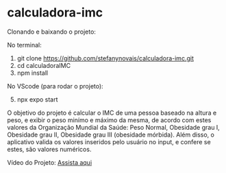 # calculadora-imc
Clonando e baixando o projeto:

No terminal:
1. git clone https://github.com/stefanynovais/calculadora-imc.git
2. cd calculadoraIMC
3. npm install
   
No VScode (para rodar o projeto):

5. npx expo start

O objetivo do projeto é calcular o IMC de uma pessoa baseado na altura e peso, e exibir o peso minímo e máximo da mesma, de acordo com estes valores da Organização Mundial da Saúde:
Peso Normal, Obesidade grau I, Obesidade grau II, Obesidade grau III (obesidade mórbida). Além disso, o aplicativo valida os valores inseridos pelo usuário no input, e confere se estes, são valores numéricos. 

Vídeo do Projeto: [Assista aqui](https://etecspgov-my.sharepoint.com/:v:/r/personal/stefany_nascimento20_etec_sp_gov_br/Documents/projetos/lv_0_20250408221239.mp4?csf=1&web=1&e=tfDtp8)

